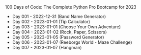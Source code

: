 100 Days of Code: The Complete Python Pro Bootcamp for 2023

+ Day 001 - 2022-12-31 (Band Name Generator)
+ Day 002 - 2023-01-01 (Tip Calculator)
+ Day 003 - 2023-01-01 (Choose Your Own Adventure)
+ Day 004 - 2023-01-02 (Rock, Paper, Scissors)
+ Day 005 - 2023-01-05 (Password Generator)
+ Day 006 - 2023-01-07 (Reeborgs World - Maze Challenge)
+ Day 007 - 2023-01-07 (Hangman)